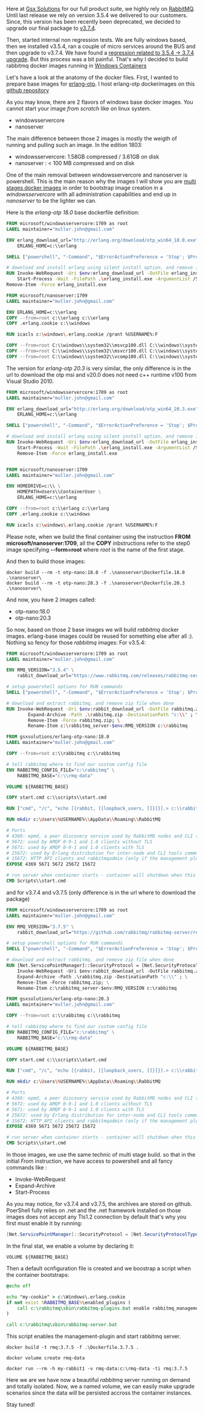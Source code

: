 <!--
.. title: Rabbitmq and Erlang/OTP Windows Containers
.. slug: rabbitmq_windows_container
.. date: 2018-05-29 18:49:32 UTC
.. tags: docker, dockerfile, .net, powershell
.. category: devops
.. link: 
.. description: Windows Docker images for erlang and rabbitmq
.. type: text
-->

Here at [Gsx Solutions](http://www.gsx.com) for our full product suite, we highly rely on [RabbitMQ](https://www.rabbitmq.com/). Until last release we rely on version 3.5.4 we delivered to our customers. Since, this version has been recently been deprecated, we decided to upgrade our final package to [v3.7.4](https://github.com/rabbitmq/rabbitmq-server/releases/tag/v3.7.4).

<!-- TEASER_END -->

Then, started internal non regression tests. We are fully windows based, then we installed v3.5.4, ran a couple of micro services around the BUS and then upgrade to v3.7.4. We have found a [regression related to 3.5.4 -> 3.7.4 upgrade](https://github.com/rabbitmq/rabbitmq-server/issues/1568). But this process was a bit painful. That's why I decided to build rabbitmq docker images running in [Windows Containers](https://docs.docker.com/docker-for-windows/)

Let's have a look at the anatomy of the docker files. First, I wanted to prepare base images for [erlang-otp](http://www.erlang.org/).
I host erlang-otp dockerimages on this [github repository](https://github.com/gsx-solutions/erlang-otp-win)

As you may know, there are 2 flavors of windows base docker images. You cannot start your image *from scratch* like on linux system.

  * windowsservercore
  * nanoserver
  
The main difference between those 2 images is mostly the weigth of running and pulling such an image.
In the edition 1803:

  * windowsservercore: 1.58GB compressed / 3.61GB on disk
  * nanoserver       : < 100 MB compressed and on disk
  
One of the main removal between windowsservercore and nanoserver is powershell.
This is the main reason why the images I will show you are [multi stages docker images](https://docs.docker.com/develop/develop-images/multistage-build/) in order to bootstrap image creation in a *windowsservercore* with all administration capabilities and end up in *nanoserver* to be the lighter we can.

Here is the *erlang-otp 18.0* base dockerfile definition:

```dockerfile
FROM microsoft/windowsservercore:1709 as root
LABEL maintainer="muller.john@gmail.com"

ENV erlang_download_url="http://erlang.org/download/otp_win64_18.0.exe" \
    ERLANG_HOME=c:\\erlang

SHELL ["powershell", "-Command", "$ErrorActionPreference = 'Stop'; $ProgressPreference = 'SilentlyContinue';"]

# download and install erlang using silent install option, and remove installer when done
RUN Invoke-WebRequest -Uri $env:erlang_download_url -OutFile erlang_install.exe ; \
    Start-Process -Wait -FilePath .\erlang_install.exe -ArgumentList /S, /D=$env:ERLANG_HOME ; \
Remove-Item -Force erlang_install.exe

FROM microsoft/nanoserver:1709
LABEL maintainer="muller.john@gmail.com"

ENV ERLANG_HOME=c:\\erlang
COPY --from=root c:\\erlang c:\\erlang
COPY .erlang.cookie c:\\windows

RUN icacls c:\windows\.erlang.cookie /grant %USERNAME%:F

COPY --from=root C:\\windows\\system32\\msvcp100.dll C:\\windows\\system32
COPY --from=root C:\\windows\\system32\\msvcr100.dll C:\\windows\\system32
COPY --from=root C:\\windows\\system32\\vcomp100.dll C:\\windows\\system32
```

The version for *erlang-otp 20.3* is very similar, the only difference is in the url to download the otp msi and v20.0 does not need c++ runtime v100 from Visual Studio 2010.

```dockerfile
FROM microsoft/windowsservercore:1709 as root
LABEL maintainer="muller.john@gmail.com"

ENV erlang_download_url="http://erlang.org/download/otp_win64_20.3.exe" \
    ERLANG_HOME=c:\\erlang

SHELL ["powershell", "-Command", "$ErrorActionPreference = 'Stop'; $ProgressPreference = 'SilentlyContinue';"]

# download and install erlang using silent install option, and remove installer when done
RUN Invoke-WebRequest -Uri $env:erlang_download_url -OutFile erlang_install.exe ; \
    Start-Process -Wait -FilePath .\erlang_install.exe -ArgumentList /S, /D=$env:ERLANG_HOME ; \
    Remove-Item -Force erlang_install.exe


FROM microsoft/nanoserver:1709
LABEL maintainer="muller.john@gmail.com"

ENV HOMEDRIVE=c:\\ \
    HOMEPATH=Users\\ContainerUser \
    ERLANG_HOME=c:\\erlang

COPY --from=root c:\\erlang c:\\erlang
COPY .erlang.cookie c:\\windows

RUN icacls c:\windows\.erlang.cookie /grant %USERNAME%:F
```

Please note, when we build the final container using the instruction **FROM microsoft/nanoserver:1709**, all the **COPY** inbstructions refer to the step0 image specifying **--form=root** where *root* is the name of the first stage.

And then to build those images:

```
docker build --rm -t otp-nano:18.0 -f .\nanoserver\Dockerfile.18.0 .\nanoserver\
docker build --rm -t otp-nano:20.3 -f .\nanoserver\Dockerfile.20.3 .\nanoserver\
```

And now, you have 2 images called:
  * otp-nano:18.0
  * otp-nano:20.3

So now, based on those 2 base images we will build *rabbitmq* docker images. erlang-base images could be reused for something else after all :).
Nothing so fency for those *rabbitmq* images:
For v3.5.4:

```dockerfile
FROM microsoft/windowsservercore:1709 as root
LABEL maintainer="muller.john@gmail.com"

ENV RMQ_VERSION="3.5.4" \
    rabbit_download_url="https://www.rabbitmq.com/releases/rabbitmq-server/v3.5.4/rabbitmq-server-windows-3.5.4.zip"

# setup powershell options for RUN commands
SHELL ["powershell", "-Command", "$ErrorActionPreference = 'Stop'; $ProgressPreference = 'SilentlyContinue';"]

# download and extract rabbitmq, and remove zip file when done
RUN Invoke-WebRequest -Uri $env:rabbit_download_url -OutFile rabbitmq.zip ; \
        Expand-Archive -Path .\rabbitmq.zip -DestinationPath "c:\\" ; \
        Remove-Item -Force rabbitmq.zip; \
        Rename-Item c:\rabbitmq_server-$env:RMQ_VERSION c:\rabbitmq

FROM gsxsolutions/erlang-otp-nano:18.0
LABEL maintainer="muller.john@gmail.com"

COPY --from=root c:\\rabbitmq c:\\rabbitmq

# tell rabbitmq where to find our custom config file
ENV RABBITMQ_CONFIG_FILE="c:\rabbitmq" \
    RABBITMQ_BASE="c:\\rmq-data"

VOLUME ${RABBITMQ_BASE}

COPY start.cmd c:\\scripts\\start.cmd

RUN ["cmd", "/c", "echo [{rabbit, [{loopback_users, []}]}].> c:\\rabbitmq.config"]

RUN mkdir c:\Users\%USERNAME%\\AppData\\Roaming\\RabbitMQ

# Ports
# 4369: epmd, a peer discovery service used by RabbitMQ nodes and CLI tools
# 5672: used by AMQP 0-9-1 and 1.0 clients without TLS
# 5671: used by AMQP 0-9-1 and 1.0 clients with TLS
# 25672: used by Erlang distribution for inter-node and CLI tools communication and is allocated from a dynamic range (limited to a single port by default, computed as AMQP port + 20000).
# 15672: HTTP API clients and rabbitmqadmin (only if the management plugin is enabled)
EXPOSE 4369 5671 5672 25672 15672

# run server when container starts - container will shutdown when this process ends
CMD Scripts\\start.cmd
```

and for v3.7.4 and v3.7.5 (only difference is in the url where to download the package)

```dockerfile
FROM microsoft/windowsservercore:1709 as root
LABEL maintainer="muller.john@gmail.com"

ENV RMQ_VERSION="3.7.5" \
    rabbit_download_url="https://github.com/rabbitmq/rabbitmq-server/releases/download/v3.7.5/rabbitmq-server-windows-3.7.5.zip"

# setup powershell options for RUN commands
SHELL ["powershell", "-Command", "$ErrorActionPreference = 'Stop'; $ProgressPreference = 'SilentlyContinue';"]

# download and extract rabbitmq, and remove zip file when done
RUN [Net.ServicePointManager]::SecurityProtocol = [Net.SecurityProtocolType]::Tls12; \
    Invoke-WebRequest -Uri $env:rabbit_download_url -OutFile rabbitmq.zip ; \
    Expand-Archive -Path .\rabbitmq.zip -DestinationPath "c:\\" ; \
    Remove-Item -Force rabbitmq.zip; \
    Rename-Item c:\rabbitmq_server-$env:RMQ_VERSION c:\rabbitmq

FROM gsxsolutions/erlang-otp-nano:20.3
LABEL maintainer="muller.john@gmail.com"

COPY --from=root c:\\rabbitmq c:\\rabbitmq

# tell rabbitmq where to find our custom config file
ENV RABBITMQ_CONFIG_FILE="c:\rabbitmq" \
    RABBITMQ_BASE="c:\\rmq-data"

VOLUME ${RABBITMQ_BASE}

COPY start.cmd c:\\scripts\\start.cmd

RUN ["cmd", "/c", "echo [{rabbit, [{loopback_users, []}]}].> c:\\rabbitmq.config"]

RUN mkdir c:\Users\%USERNAME%\\AppData\\Roaming\\RabbitMQ

# Ports
# 4369: epmd, a peer discovery service used by RabbitMQ nodes and CLI tools
# 5672: used by AMQP 0-9-1 and 1.0 clients without TLS
# 5671: used by AMQP 0-9-1 and 1.0 clients with TLS
# 25672: used by Erlang distribution for inter-node and CLI tools communication and is allocated from a dynamic range (limited to a single port by default, computed as AMQP port + 20000).
# 15672: HTTP API clients and rabbitmqadmin (only if the management plugin is enabled)
EXPOSE 4369 5671 5672 25672 15672

# run server when container starts - container will shutdown when this process ends
CMD Scripts\\start.cmd
```

In those images, we use the same technic of multi stage build. so that in the initial *From* instruction, we have access to powershell and all fancy commands like : 
  * Invoke-WebRequest
  * Expand-Archive
  * Start-Process
  
As you may notice, for v3.7.4 and v3.7.5, the archives are stored on github. PoerShell fully relies on .net and the .net framework installed on those images does not accept any Tls1.2 connection by default that's why you first must enable it by running:

```powershell
[Net.ServicePointManager]::SecurityProtocol = [Net.SecurityProtocolType]::Tls12;
```

In the final stat, we enable a volume by declaring it:

```
VOLUME ${RABBITMQ_BASE}
```

Then a default ocnfiguration file is created and we boostrap a script when the container bootstraps:

```bat
@echo off

echo "my-cookie" > c:\Windows\.erlang.cookie
if not exist %RABBITMQ_BASE%\enabled_plugins (
    call c:\rabbitmq\sbin\rabbitmq-plugins.bat enable rabbitmq_management --offline
)

call c:\rabbitmq\sbin\rabbitmq-server.bat
```

This script enables the management-plugin and start rabbitmq server.

```
docker build -t rmq:3.7.5 -f .\Dockerfile.3.7.5 .

docker volume create rmq-data

docker run --rm -h my-rabbit1 -v rmq-data:c:\rmq-data -ti rmq:3.7.5
```

Here we are we have now a beautiful *rabbitmq* server running on demand and totally isolated.
Now, we a named volume, we can easily make upgrade scenarios since the data will be persisted accross the container instances.


Stay tuned!


